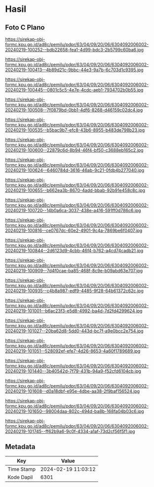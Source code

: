 # Hasil

## Foto C Plano

https://sirekap-obj-formc.kpu.go.id/ad8c/pemilu/pdpr/63/04/09/20/06/6304092006002-20240219-100252--bdb22658-fea1-4d99-bdc3-2b5799c60ba6.jpg

https://sirekap-obj-formc.kpu.go.id/ad8c/pemilu/pdpr/63/04/09/20/06/6304092006002-20240219-100413--4b89d21c-9bbc-44e3-9a7b-6c703d1c9395.jpg

https://sirekap-obj-formc.kpu.go.id/ad8c/pemilu/pdpr/63/04/09/20/06/6304092006002-20240219-100445--0801c5c5-4e7e-4cdc-aeb1-7934702b0b55.jpg

https://sirekap-obj-formc.kpu.go.id/ad8c/pemilu/pdpr/63/04/09/20/06/6304092006002-20240219-100508--7f0879bd-0bb1-4df6-8268-d46159c02dc4.jpg

https://sirekap-obj-formc.kpu.go.id/ad8c/pemilu/pdpr/63/04/09/20/06/6304092006002-20240219-100535--b5bac9b7-efc8-43b6-8955-b483de798b23.jpg

https://sirekap-obj-formc.kpu.go.id/ad8c/pemilu/pdpr/63/04/09/20/06/6304092006002-20240219-100600--22879c6d-8b94-46f4-bf50-c3688eb165c2.jpg

https://sirekap-obj-formc.kpu.go.id/ad8c/pemilu/pdpr/63/04/09/20/06/6304092006002-20240219-100624--6460784d-3616-46ab-9c21-0fdb4b277040.jpg

https://sirekap-obj-formc.kpu.go.id/ad8c/pemilu/pdpr/63/04/09/20/06/6304092006002-20240219-100655--b662ea3b-8670-4add-bbab-92b91e458c8c.jpg

https://sirekap-obj-formc.kpu.go.id/ad8c/pemilu/pdpr/63/04/09/20/06/6304092006002-20240219-100720--14b0a6ca-3037-438e-a416-591ff0d786c6.jpg

https://sirekap-obj-formc.kpu.go.id/ad8c/pemilu/pdpr/63/04/09/20/06/6304092006002-20240219-100816--ce0767dc-60e2-4901-9c4a-7869be6f0407.jpg

https://sirekap-obj-formc.kpu.go.id/ad8c/pemilu/pdpr/63/04/09/20/06/6304092006002-20240219-100844--2d6123d9-4cbb-46f4-b762-a4cd74cadb21.jpg

https://sirekap-obj-formc.kpu.go.id/ad8c/pemilu/pdpr/63/04/09/20/06/6304092006002-20240219-100909--7d4f0cae-ba85-468f-8c9e-b09abd63e707.jpg

https://sirekap-obj-formc.kpu.go.id/ad8c/pemilu/pdpr/63/04/09/20/06/6304092006002-20240219-100935--c4b8a987-edf9-4485-9f28-64b61372c62c.jpg

https://sirekap-obj-formc.kpu.go.id/ad8c/pemilu/pdpr/63/04/09/20/06/6304092006002-20240219-101001--b6ac23f3-e5d8-4992-ba4d-7d2fd4299624.jpg

https://sirekap-obj-formc.kpu.go.id/ad8c/pemilu/pdpr/63/04/09/20/06/6304092006002-20240219-101027--20ba62d8-5dd0-443d-bc7f-a9e0bcc2e754.jpg

https://sirekap-obj-formc.kpu.go.id/ad8c/pemilu/pdpr/63/04/09/20/06/6304092006002-20240219-101051--528092ef-efe7-4d26-8653-4a60f1789689.jpg

https://sirekap-obj-formc.kpu.go.id/ad8c/pemilu/pdpr/63/04/09/20/06/6304092006002-20240219-101440--3b40542d-7f79-431b-94a9-f52cfd6104cb.jpg

https://sirekap-obj-formc.kpu.go.id/ad8c/pemilu/pdpr/63/04/09/20/06/6304092006002-20240219-101608--d0a18dbf-e95e-4dbe-aa38-2f9baf156524.jpg

https://sirekap-obj-formc.kpu.go.id/ad8c/pemilu/pdpr/63/04/09/20/06/6304092006002-20240219-101650--98004daa-802c-494d-ba8b-168fa04b03c6.jpg

https://sirekap-obj-formc.kpu.go.id/ad8c/pemilu/pdpr/63/04/09/20/06/6304092006002-20240219-101745--ff62b9a6-9c0f-4334-a1af-73d2cf56f5f1.jpg


## Metadata

| Key        | Value               |
| ---------- | ------------------- |
| Time Stamp | 2024-02-19 11:03:12 |
| Kode Dapil | 6301                |



